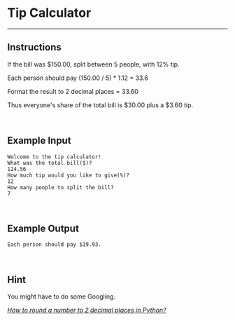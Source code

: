 # Tip Calculator

<hr />

## Instructions
If the bill was $150.00, split between 5 people, with 12% tip.

Each person should pay (150.00 / 5) * 1.12 = 33.6

Format the result to 2 decimal places = 33.60

Thus everyone's share of the total bill is $30.00 plus a $3.60 tip.

<br />

## Example Input
```
Welcome to the tip calculator!
What was the total bill($)?
124.56
How much tip would you like to give(%)?
12
How many people to split the bill?
7
```

<br />

## Example Output
```
Each person should pay $19.93.
```

<br />

## Hint
You might have to do some Googling.

*[How to round a number to 2 decimal places in Python?](https://docs.python.org/3/library/functions.html#round)*
